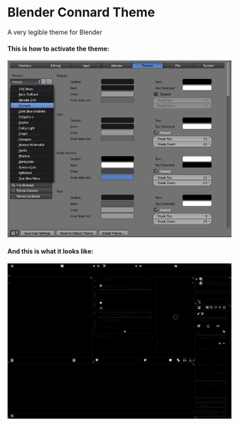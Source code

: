 # Blender Connard Theme

A very legible theme for Blender

#### This is how to activate the theme:
![Prefs](docs/connard1.jpg)

#### And this is what it looks like:
![UI](docs/connard2.jpg)
